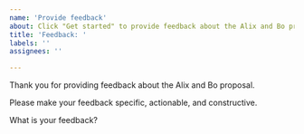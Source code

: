 ```yaml
---
name: 'Provide feedback'
about: Click "Get started" to provide feedback about the Alix and Bo proposal
title: 'Feedback: '
labels: ''
assignees: ''

---
```


Thank you for providing feedback about the Alix and Bo proposal.

Please make your feedback specific, actionable, and constructive.

What is your feedback?

